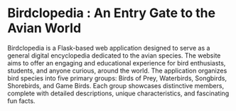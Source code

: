 # Birdclopedia : An Entry Gate to the Avian World

Birdclopedia is a Flask-based web application designed to serve as a general digital encyclopedia dedicated to the avian species. The website aims to offer an engaging and educational experience for bird enthusiasts, students, and anyone curious, around the world. The application organizes bird species into five primary groups: Birds of Prey, Waterbirds, Songbirds, Shorebirds, and Game Birds. Each group showcases distinctive members, complete with detailed descriptions, unique characteristics, and fascinating fun facts.
